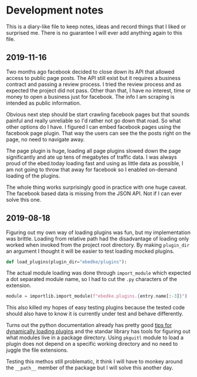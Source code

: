 # Development notes

This is a diary-like file to keep notes, ideas and record things that I liked
or surprised me. There is no guarantee I will ever add anything again to this
file.

## 2019-11-16

Two months ago facebook decided to close down its API that allowed access to
public page posts. The API still exist but it requires a business contract and
passing a review process. I tried the review process and as expected the
project did not pass. Other than that, I have no interest, time or money to
open a business just for facebook. The info I am scraping is intended as public
information.

Obvious next step should be start crawling facebook pages but that sounds
painful and really unreliable so I'd rather not go down that road. So what
other options do I have. I figured I can embed facebook pages using the
facebook page plugin. That way the users can see the the posts right on the
page, no need to navigate away.

The page plugin is huge, loading all page plugins slowed down the page
significantly and ate up tens of megabytes of traffic data. I was always proud
of the ebed.today loading fast and using as little data as possible, I am not
going to throw that away for facebook so I enabled on-demand loading of the
plugins.

The whole thing works surprisingly good in practice with one huge caveat. The
facebook based data is missing from the JSON API. Not if I can ever solve this
one.

## 2019-08-18

Figuring out my own way of loading plugins was fun, but my implementation was
brittle. Loading from relative path had the disadvantage of loading only worked
when invoked from the project root directory. By making `plugin_dir` an
argument I thought it will be easier to test loading mocked plugins.

```python
def load_plugins(plugin_dir="ebedke/plugins"):
```

The actual module loading was done through `import_module` which expected a dot
separated module name, so I had to cut the `.py` characters of the extension.

```python
module = importlib.import_module(f"ebedke.plugins.{entry.name[:-3]}")
```

This also killed my hopes of easy testing plugins because the tested code
should also have to know it is currently under test and behave differently.

Turns out the python documentation already has pretty good [tips for
dynamically loading
plugins](https://packaging.python.org/guides/creating-and-discovering-plugins/)
and the standar library has tools for figuring out what modules live in a
package directory. Using `pkguitl` module to load a plugin does not depend on a
specific working directory and no need to juggle the file extensions.


Testing this methos still problematic, it think I will have to monkey around
the `__path__` member of the package but I will solve this another day.

